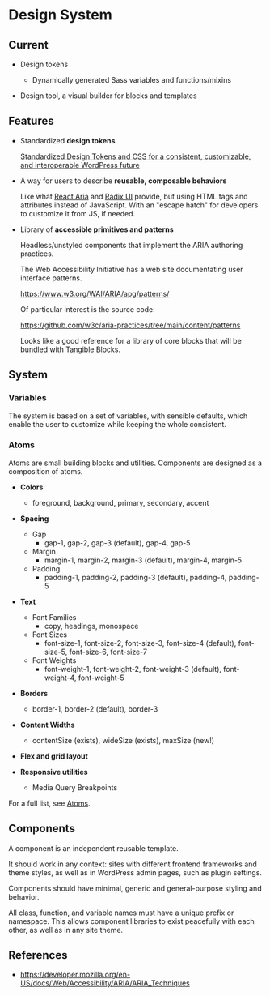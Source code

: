 # Design System

## Current

- Design tokens
  - Dynamically generated Sass variables and functions/mixins

- Design tool, a visual builder for blocks and templates

## Features

- Standardized **design tokens**

  [Standardized Design Tokens and CSS for a consistent, customizable, and interoperable WordPress future](https://mrwweb.com/standardized-design-tokens-css-wordpress-future/)

- A way for users to describe **reusable, composable behaviors**

  Like what [React Aria](https://react-spectrum.adobe.com/react-aria/) and [Radix UI](https://www.radix-ui.com/) provide, but using HTML tags and attributes instead of JavaScript. With an "escape hatch" for developers to customize it from JS, if needed.

- Library of **accessible primitives and patterns**

  Headless/unstyled components that implement the ARIA authoring practices.

  The Web Accessibility Initiative has a web site documentating user interface patterns.

  https://www.w3.org/WAI/ARIA/apg/patterns/

  Of particular interest is the source code:

  https://github.com/w3c/aria-practices/tree/main/content/patterns

  Looks like a good reference for a library of core blocks that will be bundled with Tangible Blocks.


## System

### Variables

The system is based on a set of variables, with sensible defaults, which enable the user to customize while keeping the whole consistent.


### Atoms

Atoms are small building blocks and utilities. Components are designed as a composition of atoms.

- **Colors**
  - foreground, background, primary, secondary, accent
- **Spacing**
  - Gap
    - gap-1, gap-2, gap-3 (default), gap-4, gap-5
  - Margin
    - margin-1, margin-2, margin-3 (default), margin-4, margin-5
  - Padding
    - padding-1, padding-2, padding-3 (default), padding-4, padding-5

- **Text**
  - Font Families
    - copy, headings, monospace
  - Font Sizes
    - font-size-1, font-size-2, font-size-3, font-size-4 (default), font-size-5, font-size-6, font-size-7
  - Font Weights
    - font-weight-1, font-weight-2, font-weight-3 (default), font-weight-4, font-weight-5

- **Borders**
  - border-1, border-2 (default), border-3
- **Content Widths**
  - contentSize (exists), wideSize (exists), maxSize (new!) 
- **Flex and grid layout**
- **Responsive utilities**
  - Media Query Breakpoints

For a full list, see [Atoms](atoms).


## Components

A component is an independent reusable template.

It should work in any context: sites with different frontend frameworks and theme styles, as well as in WordPress admin pages, such as plugin settings.

Components should have minimal, generic and general-purpose styling and behavior.

All class, function, and variable names must have a unique prefix or namespace. This allows component libraries to exist peacefully with each other, as well as in any site theme.


<a name=references></a>

## References

- https://developer.mozilla.org/en-US/docs/Web/Accessibility/ARIA/ARIA_Techniques

